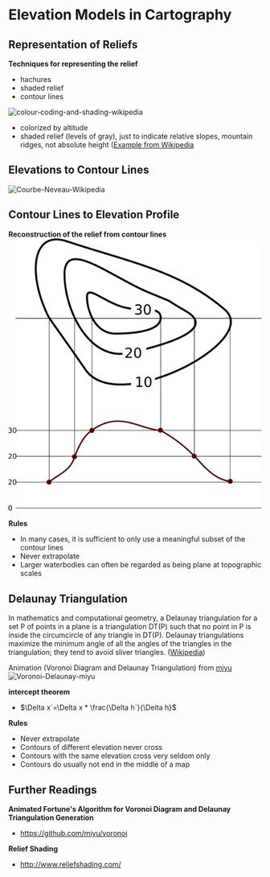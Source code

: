 # Elevation Models in Cartography

## Representation of Reliefs

**Techniques for representing the relief**
- hachures
- shaded relief
- contour lines

![colour-coding-and-shading-wikipedia](kartogeographie/colour-coding-and-shading-wikipedia.png)
- colorized by altitude
- shaded relief (levels of gray), just to indicate relative slopes, mountain ridges, not absolute height ([Example from Wikipedia](https://wiki.openstreetmap.org/wiki/Relief_maps)


## Elevations to Contour Lines

![Courbe-Neveau-Wikipedia](https://upload.wikimedia.org/wikipedia/commons/d/d1/Courbe_niveau.svg)


## Contour Lines to Elevation Profile

**Reconstruction of the relief from contour lines**
![contour-lines-to-relief](kartographie/contour-lines-to-relief.png)

**Rules**
- In many cases, it is sufficient to only use a meaningful subset of the contour lines
- Never extrapolate
- Larger waterbodies can often be regarded as being plane at topographic scales


## Delaunay Triangulation

In mathematics and computational geometry, a Delaunay triangulation for a set P of points in a plane is a triangulation DT(P) such that no point in P is inside the circumcircle of any triangle in DT(P). Delaunay triangulations maximize the minimum angle of all the angles of the triangles in the triangulation; they tend to avoid sliver triangles. ([Wikipedia](https://en.wikipedia.org/wiki/Delaunay_triangulation))

Animation (Voronoi Diagram and Delaunay Triangulation) from [miyu](https://github.com/miyu/voronoi)
![Voronoi-Delaunay-miyu](https://github.com/miyu/voronoi/blob/master/images/result.gif?raw=true)

**intercept theorem**
- $\Delta x´=\Delta x * \frac{\Delta h´}{\Delta h}$

**Rules**
- Never extrapolate
- Contours of different elevation never cross
- Contours with the same elevation cross very seldom only
- Contours do usually not end in the middle of a map


## Further Readings

**Animated Fortune's Algorithm for Voronoi Diagram and Delaunay Triangulation Generation**
- https://github.com/miyu/voronoi

**Relief Shading**
- http://www.reliefshading.com/
